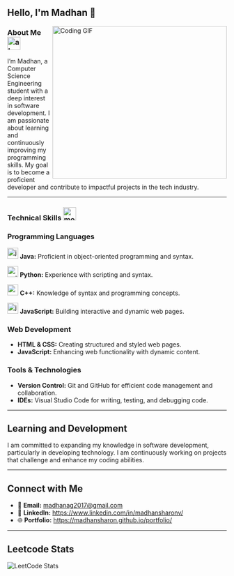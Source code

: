 ## Hello, I'm Madhan 👋

 <img src="https://camo.githubusercontent.com/2366b34bb903c09617990fb5fff4622f3e941349e846ddb7e73df872a9d21233/68747470733a2f2f63646e2e6472696262626c652e636f6d2f75736572732f3733303730332f73637265656e73686f74732f363538313234332f6176656e746f2e676966" align="right" width="400" height="350" alt="Coding GIF">

### About Me  <img width="30" height="30" src="https://img.icons8.com/nolan/64/about.png" alt="about"/>
I’m Madhan, a Computer Science Engineering student with a deep interest in software development. I am passionate about learning and continuously improving my programming skills. My goal is to become a proficient developer and contribute to impactful projects in the tech industry.

---

### Technical Skills <img width="30" height="30" src="https://img.icons8.com/3d-fluency/94/monitor.png" alt="monitor"/>

### Programming Languages
  <img width="25" height="25" src="https://img.icons8.com/color/50/java-coffee-cup-logo--v1.png" alt="java-coffee-cup-logo--v1"/> **Java:** Proficient in object-oriented programming and syntax. 

  <img width="25" height="25" src="https://img.icons8.com/color/50/python--v1.png" alt="python--v1"/> **Python:** Experience with scripting and syntax.
 
  <img width="25" height="25" src="https://img.icons8.com/fluency/50/c-plus-plus-logo.png" alt="c-plus-plus-logo"/> **C++:** Knowledge of syntax and programming concepts.

  <img width="25" height="25" src="https://img.icons8.com/color/50/javascript--v1.png" alt="javascript--v1"/> **JavaScript:** Building interactive and dynamic web pages.

### Web Development
- **HTML & CSS:** Creating structured and styled web pages.
- **JavaScript:** Enhancing web functionality with dynamic content.

### Tools & Technologies
- **Version Control:** Git and GitHub for efficient code management and collaboration.
- **IDEs:** Visual Studio Code for writing, testing, and debugging code.

---

## Learning and Development
I am committed to expanding my knowledge in software development, particularly in developing technology. I am continuously working on projects that challenge and enhance my coding abilities.

---

## Connect with Me
- 📧 **Email:** [madhanag2017@gmail.com](madhanag2017@gmail.com)
- 💼 **LinkedIn:** https://www.linkedin.com/in/madhansharonv/
- 🌐 **Portfolio:** https://madhansharon.github.io/portfolio/

---
## Leetcode Stats
![LeetCode Stats](https://leetcard.jacoblin.cool/Madhan_sharon_v?theme=dark&font=Abel&ext=heatmap)

